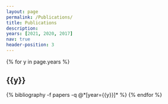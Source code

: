 ```yaml
---
layout: page
permalink: /Publications/
title: Publications
description: 
years: [2021, 2020, 2017]
nav: true
header-position: 3
---
```


<div class="publications">

{% for y in page.years %}
  <h2 class="year">{{y}}</h2>
  {% bibliography -f papers -q @*[year={{y}}]* %}
{% endfor %}

</div>
